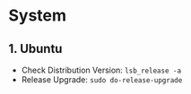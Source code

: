 # System

## 1. Ubuntu

- Check Distribution Version: `lsb_release -a`
- Release Upgrade: `sudo do-release-upgrade`
